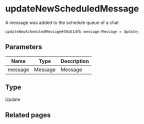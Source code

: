 # updateNewScheduledMessage
A message was added to the schedule queue of a chat

```
updateNewScheduledMessage#39a51dfb message:Message = Update;
```

## Parameters
| Name | Type | Description |
| ---- | :----: | ----------- |
| message | Message | Message |


## Type
Update

## Related pages
